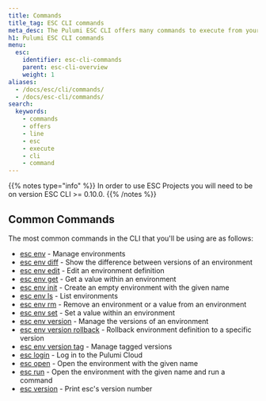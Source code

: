 ```yaml
---
title: Commands
title_tag: ESC CLI commands
meta_desc: The Pulumi ESC CLI offers many commands to execute from your command-line.
h1: Pulumi ESC CLI commands
menu:
  esc:
    identifier: esc-cli-commands
    parent: esc-cli-overview
    weight: 1
aliases:
  - /docs/esc/cli/commands/
  - /docs/esc-cli/commands/
search:
  keywords:
    - commands
    - offers
    - line
    - esc
    - execute
    - cli
    - command
---
```


{{% notes type="info" %}}
In order to use ESC Projects you will need to be on version ESC CLI >= 0.10.0.
{{% /notes %}}

## Common Commands

The most common commands in the CLI that you'll be using are as follows:

* [esc env](/docs/esc/cli/commands/esc_env/) - Manage environments
* [esc env diff](/docs/esc/cli/commands/esc_env_diff/) - Show the difference between versions of an environment
* [esc env edit](/docs/esc/cli/commands/esc_env_edit/) - Edit an environment definition
* [esc env get](/docs/esc/cli/commands/esc_env_get/) - Get a value within an environment
* [esc env init](/docs/esc/cli/commands/esc_env_init/) - Create an empty environment with the given name
* [esc env ls](/docs/esc/cli/commands/esc_env_ls/) - List environments
* [esc env rm](/docs/esc/cli/commands/esc_env_rm/) - Remove an environment or a value from an environment
* [esc env set](/docs/esc/cli/commands/esc_env_set/) - Set a value within an environment
* [esc env version](/docs/esc/cli/commands/esc_env_version/) - Manage the versions of an environment
* [esc env version rollback](/docs/esc/cli/commands/esc_env_rollback/) - Rollback environment definition to a specific version
* [esc env version tag](/docs/esc/cli/commands/esc_env_version_tag/) - Manage tagged versions
* [esc login](/docs/esc/cli/commands/esc_login/) - Log in to the Pulumi Cloud
* [esc open](/docs/esc/cli/commands/esc_open/) - Open the environment with the given name
* [esc run](/docs/esc/cli/commands/esc_run/) - Open the environment with the given name and run a command
* [esc version](/docs/esc/cli/commands/esc_version/) - Print esc's version number
